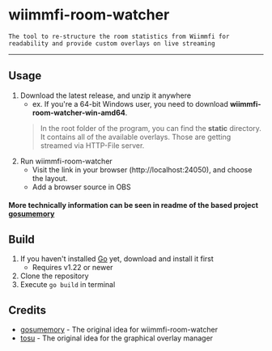 # wiimmfi-room-watcher

`The tool to re-structure the room statistics from Wiimmfi for readability and provide custom overlays on live streaming`

----

## Usage

1. Download the latest release, and unzip it anywhere
   * ex. If you're a 64-bit Windows user, you need to download **wiimmfi-room-watcher-win-amd64**.
   >    In the root folder of the program, you can find the **static** directory. It contains all of the available overlays. Those are getting streamed via HTTP-File server.
2. Run wiimmfi-room-watcher
   * Visit the link in your browser (http://localhost:24050), and choose the layout.
   * Add a browser source in OBS

#### More technically information can be seen in readme of the based project [gosumemory](https://github.com/l3lackShark/gosumemory)

## Build

1. If you haven't installed [Go](https://go.dev/) yet, download and install it first
   * Requires v1.22 or newer
2. Clone the repository
3. Execute `go build` in terminal

## Credits

* [gosumemory](https://github.com/l3lackShark/gosumemory) - The original idea for wiimmfi-room-watcher
* [tosu](https://github.com/KotRikD/tosu) - The original idea for the graphical overlay manager
